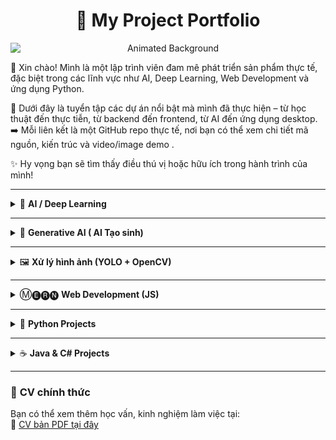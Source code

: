 <h1 align="center">💼 <strong>My Project Portfolio</strong></h1>
<div style="text-align: center;">
    <img src="https://github.com/HitDrama/Projects-Of-Nhan/blob/main/Witness%20the%20poster!%20Forged%20in%20exactly%203%20hours%20of%20intense%20creativity.gif" alt="Animated Background" style="max-width: 100%; height: auto; display: block; margin: 0 auto;">
</div>


👋 Xin chào! Mình là một lập trình viên đam mê phát triển sản phẩm thực tế, đặc biệt trong các lĩnh vực như AI, Deep Learning, Web Development và ứng dụng Python.

📌 Dưới đây là tuyển tập các dự án nổi bật mà mình đã thực hiện – từ học thuật đến thực tiễn, từ backend đến frontend, từ AI đến ứng dụng desktop.  
➡️ Mỗi liên kết là một GitHub repo thực tế, nơi bạn có thể xem chi tiết mã nguồn, kiến trúc và video/image demo .

✨ Hy vọng bạn sẽ tìm thấy điều thú vị hoặc hữu ích trong hành trình của mình!


---

<details>
  <summary>🤖 <strong>AI / Deep Learning</strong></summary>

- 🔬 [Dự đoán giá xe bằng ANN](https://github.com/HitDrama/Car-Price-Prediction-ANN)  
  _Dự đoán giá ô tô với mạng neural network nhiều tầng, dữ liệu thực từ bonbanh.com._

- 🍎 [Phát hiện bệnh trên cây táo (MobileNetV2)](https://github.com/HitDrama/Apple-Disease-MobileNetV2-)  
  _Phân loại bệnh cây bằng transfer learning trên mô hình nhẹ phù hợp cho mobile._


- 🔍 [Tìm kiếm ảnh tương tự với ResNet50](https://github.com/HitDrama/AI-Image-Classifier-with-ResNet50)  
  _Trích đặc trưng ảnh và tìm ảnh gần giống trong bộ dữ liệu lớn._

- 🔤 [Dự án dịch thật với finetune model mBART-Large-50 ](https://github.com/HitDrama/EN-VI-Translation-mBART-Large-50-Opus100)  
  _Dự án được tinh chỉnh dựa trên model mBART-Large-50 của Facebook ._

- ⚡ [Dự đoán tiêu thụ năng lượng bằng LSTM](https://github.com/HitDrama/Energy-Prediction-with-LSTM)  
  _Dự báo mức tiêu thụ điện năng theo thời gian với mạng nơ-ron hồi tiếp LSTM._



</details>

---

<details>
  <summary>🤖 <strong>Generative AI ( AI Tạo sinh)</strong></summary>


-  🧠 [Sinh ảnh thời trang trắng đen bằng GAN](https://github.com/HitDrama/DCgan-Fashionmnist-Generator)  
  _GAN tự sinh ảnh thời trang từ ảnh trắng đen ._

-  🧠 [Sinh ảnh màu bằng DCGAN](https://github.com/HitDrama/DCGAN-with-CIFAR-10-Generating-Colorful-Images-from-Noise)  
  _GAN tự sinh ảnh màu với dataset CIFAR10 ._

-  💬 [chatbot-finetune-with-mistral-7b](https://github.com/HitDrama/chatbot-finetune-with-mistral-7b)</br>
  _Mô hình Mistral-7B (phát triển bởi Mistral AI) đã fine-tune cho chatbot, huấn luyện trên dataset tatsu-lab/alpaca (train[:500]) ._
 
-  💬 [Fine-Tuned-Chatbot-with-Qwen2-1.5B](https://github.com/HitDrama/Fine-Tuned-Chatbot-with-Qwen2-1.5B)</br>
  _A conversational AI chatbot fine-tuned from Qwen2-1.5B (by Qwen Team, Alibaba Cloud) using the tatsu-lab/alpaca dataset. Designed for natural, human-like dialogue ._

-  🤖 [AI-Chatbot-Flask](https://github.com/HitDrama/AI-Chatbot-Flask)</br>
  _A smart chatbot web app built with Flask, using Google Gemini API for real-time responses ._

-  ✍️ [seo-gemini-chatbot](https://github.com/HitDrama/seo-gemini-chatbot)</br>
  _Chatbot sinh bài viết SEO tự động sử dụng Gemini API 2.0-fast. Đơn giản, nhanh chóng, dễ dùng ._

</details>

---

<details>
  <summary>🖼️ <strong>Xử lý hình ảnh (YOLO + OpenCV)</strong></summary>

- 🚘 [Nhận diện biển số xe (OpenCV)](https://github.com/HitDrama/License-Plate-Recognition-with-OpenCV)  
  _Phát hiện vùng biển số xe và xử lý ảnh để nhận dạng ký tự._

- 📦 [Đếm xe ra/vào bằng YOLO](https://github.com/HitDrama/YoloVision-CarTrack)  
  _Kết hợp YOLO và line-crossing logic để đếm lượng xe trong video theo thời gian thực._

</details>

---

<details>
  <summary>Ⓜ️🅔🅡🅝 <strong>Web Development (JS)</strong></summary>
  
- 📚 [BachHoaIT-Clone-MERN](https://github.com/HitDrama/BachHoaIT-Clone-MERN)
  _Dự án phát triển ứng dụng thương mại điện tử "Bách Hóa IT" sử dụng MERN Stack._

- 📚 [Online_Book_Application_Coursera](https://github.com/HitDrama/Online_Book_Application_Coursera)
  _Dự án cuối khóa học "Developing Back-End Apps with Node.js and Express" của IBM. Phát triển ứng dụng sách trực tuyến._

- 📚 [IBM-Developing-Front-End-Apps-With-React](https://github.com/HitDrama/IBM-Developing-Front-End-Apps-With-React)
  _Dự án cuối khóa học "IBM-Developing-Front-End-Apps-With-React". Phát triển ứng dụng giao diện người dùng với React._


</details>

---

<details>
  <summary>🐍 <strong>Python Projects</strong></summary>

- 🧮 [Web bán hàng MVC với Django](https://github.com/HitDrama/Project-Django-Firstly)  
  _Trang bán hàng có giỏ hàng, thanh toán đơn giản, phân quyền._

- 🔍 [Web bán hàng MVC với Flask](https://github.com/HitDrama/Web-flask-mycode)  
  _Trang bán hàng có giỏ hàng, thanh toán đơn giản, phân quyền._

</details>

---

<details>
  <summary>☕ <strong>Java & C# Projects</strong></summary>

- 🎤 [App quản lý quán Karaoke (Java Swing)](https://github.com/HitDrama/App_KaraokeChill)  
  _Quản lý phòng hát, hóa đơn, nhân viên với giao diện desktop._

- 🌱 [Web kiểm tra khảo sát bảo vệ môi trường EcoAware](https://github.com/HitDrama/ECOAWARE)  
  _Một trang web khảo sát sinh viên về vấn để bảo vệ môi trường viết bằng ASP.Net._

</details>

---

### 📄 **CV chính thức**  
Bạn có thể xem thêm học vấn, kinh nghiệm làm việc tại:  
📎 [CV bản PDF tại đây](https://link-den-cv.pdf)
